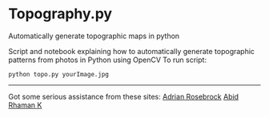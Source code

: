 # Topography.py
Automatically generate topographic maps in python

Script and notebook explaining how to automatically generate topographic patterns from photos in Python using OpenCV
To run script: <pre><code>python topo.py yourImage.jpg</code></pre>


*** 
Got some serious assistance from these sites:
[Adrian Rosebrock](http://www.pyimagesearch.com/2015/04/06/zero-parameter-automatic-canny-edge-detection-with-python-and-opencv/)
[Abid Rhaman K](http://stackoverflow.com/a/11072667/4654968)
